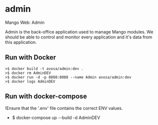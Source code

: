 # admin
Mango Web: Admin

Admin is the back-office application used to manage Mango modules.
We should be able to control and monitor every application and it's data from this application.

## Run with Docker
```
>$ docker build -t avosa/admin:dev .
>$ docker rm AdminDEV
>$ docker run -d -p 8088:8088 --name Admin avosa/admin:dev 
>$ docker logs AdminDEV
```

## Run with docker-compose
!Ensure that the '.env' file contains the correct ENV values.
* $ docker-compose up --build -d AdminDEV